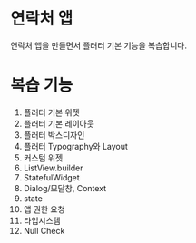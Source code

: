 # 연락처 앱
연락처 앱을 만들면서 플러터 기본 기능을 복습합니다.

# 복습 기능   
1. 플러터 기본 위젯
2. 플러터 기본 레이아웃
3. 플러터 박스디자인
4. 플러터 Typography와 Layout
5. 커스텀 위젯
6. ListView.builder
7. StatefulWidget
8. Dialog/모달창, Context
9. state
10. 앱 권한 요청
11. 타입시스템
12. Null Check
